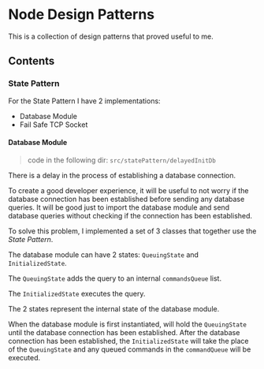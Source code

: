 # Node Design Patterns

This is a collection of design patterns that proved useful to me.

## Contents

### State Pattern

For the State Pattern I have 2 implementations:

- Database Module
- Fail Safe TCP Socket

#### Database Module

> code in the following dir: `src/statePattern/delayedInitDb`

There is a delay in the process of establishing a database connection.

To create a good developer experience, it will be useful to not worry if the database connection has been established before sending any database queries. It will be good just to import the database module and send database queries without checking if the connection has been established.

To solve this problem, I implemented a set of 3 classes that together use the _State Pattern_.

The database module can have 2 states: `QueuingState` and `InitializedState`.

The `QueuingState` adds the query to an internal `commandsQueue` list.

The `InitializedState` executes the query.

The 2 states represent the internal state of the database module.

When the database module is first instantiated, will hold the `QueuingState` until the database connection has been established. After the database connection has been established, the `InitializedState` will take the place of the `QueuingState` and any queued commands in the `commandQueue` will be executed.
